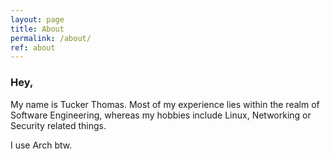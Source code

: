 ```yaml
---
layout: page
title: About
permalink: /about/
ref: about
---
```


### Hey,

My name is Tucker Thomas. Most of my experience lies within the realm of Software Engineering, whereas my hobbies include Linux, Networking or Security related things.

I use Arch btw.


